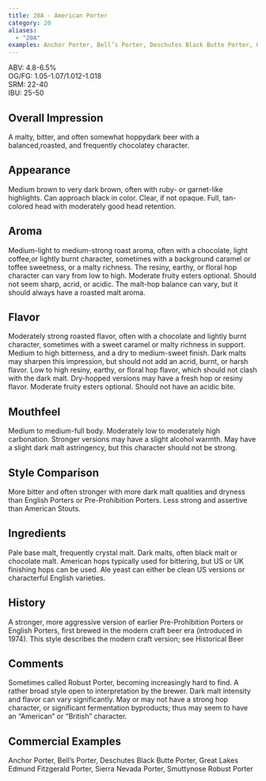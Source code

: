 ```yaml
---
title: 20A - American Porter
category: 20
aliases: 
  - "20A"
examples: Anchor Porter, Bell’s Porter, Deschutes Black Butte Porter, Great Lakes Edmund Fitzgerald Porter, Sierra Nevada Porter, Smuttynose Robust Porter
---
```


ABV: 4.8-6.5%  
OG/FG: 1.05-1.07/1.012-1.018  
SRM: 22-40  
IBU: 25-50

## Overall Impression
A malty, bitter, and often somewhat hoppydark beer with a balanced,roasted, and frequently chocolatey character.

## Appearance
Medium brown to very dark brown, often with ruby- or garnet-like highlights. Can approach black in color. Clear, if not opaque. Full, tan-colored head with moderately good head retention.

## Aroma
Medium-light to medium-strong roast aroma, often with a chocolate, light coffee,or lightly burnt character, sometimes with a background caramel or toffee sweetness, or a malty richness. The resiny, earthy, or floral hop character can vary from low to high. Moderate fruity esters optional. Should not seem sharp, acrid, or acidic. The malt-hop balance can vary, but it should always have a roasted malt aroma.

## Flavor
Moderately strong roasted flavor, often with a chocolate and lightly burnt character, sometimes with a sweet caramel or malty richness in support. Medium to high bitterness, and a dry to medium-sweet finish. Dark malts may sharpen this impression, but should not add an acrid, burnt, or harsh flavor. Low to high resiny, earthy, or floral hop flavor, which should not clash with the dark malt. Dry-hopped versions may have a fresh hop or resiny flavor. Moderate fruity esters optional. Should not have an acidic bite.

## Mouthfeel
Medium to medium-full body. Moderately low to moderately high carbonation. Stronger versions may have a slight alcohol warmth. May have a slight dark malt astringency, but this character should not be strong.

## Style Comparison
More bitter and often stronger with more dark malt qualities and dryness than English Porters or Pre-Prohibition Porters. Less strong and assertive than American Stouts.

## Ingredients
Pale base malt, frequently crystal malt. Dark malts, often black malt or chocolate malt. American hops typically used for bittering, but US or UK finishing hops can be used. Ale yeast can either be clean US versions or characterful English varieties.

## History
A stronger, more aggressive version of earlier Pre-Prohibition Porters or English Porters, first brewed in the modern craft beer era (introduced in 1974). This style describes the modern craft version; see Historical Beer

## Comments
Sometimes called Robust Porter, becoming increasingly hard to find. A rather broad style open to interpretation by the brewer. Dark malt intensity and flavor can vary significantly. May or may not have a strong hop character, or significant fermentation byproducts; thus may seem to have an “American” or “British” character.

## Commercial Examples
Anchor Porter, Bell’s Porter, Deschutes Black Butte Porter, Great Lakes Edmund Fitzgerald Porter, Sierra Nevada Porter, Smuttynose Robust Porter